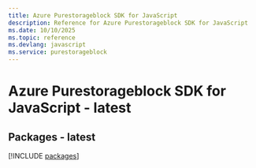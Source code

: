 ```yaml
---
title: Azure Purestorageblock SDK for JavaScript
description: Reference for Azure Purestorageblock SDK for JavaScript
ms.date: 10/10/2025
ms.topic: reference
ms.devlang: javascript
ms.service: purestorageblock
---
```

# Azure Purestorageblock SDK for JavaScript - latest
## Packages - latest
[!INCLUDE [packages](purestorageblock-index.md)]